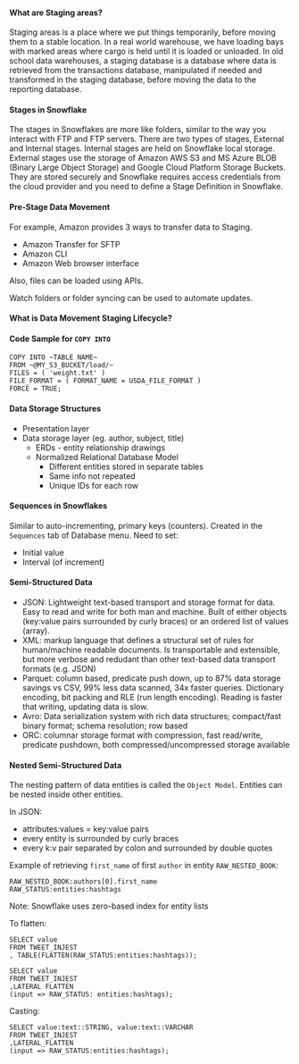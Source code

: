#### What are Staging areas?

Staging areas is a place where we put things temporarily, before moving them to a stable location.  In a real world warehouse, we have loading bays with marked areas where cargo is held until it is loaded or unloaded.  In old school data warehouses, a staging database is a database where data is retrieved from the transactions database, manipulated if needed and transformed in the staging database, before moving the data to the reporting database.

#### Stages in Snowflake

The stages in Snowflakes are more like folders, similar to the way you interact with FTP and FTP servers. There are two types of stages, External and Internal stages.  Internal stages are held on Snowflake local storage.  External stages use the storage of Amazon AWS S3 and MS Azure BLOB (Binary Large Object Storage) and Google Cloud Platform Storage Buckets.  They are stored securely and Snowflake requires access credentials from the cloud provider and you need to define a Stage Definition in Snowflake.

#### Pre-Stage Data Movement

For example, Amazon provides 3 ways to transfer data to Staging.  

- Amazon Transfer for SFTP
- Amazon CLI
- Amazon Web browser interface

Also, files can be loaded using APIs.  

Watch folders or folder syncing can be used to automate updates.

#### What is Data Movement Staging Lifecycle?

#### Code Sample for `COPY INTO`
```
COPY INTO ~TABLE NAME~
FROM ~@MY_S3_BUCKET/load/~
FILES = ( 'weight.txt' )
FILE_FORMAT = ( FORMAT_NAME = USDA_FILE_FORMAT )
FORCE = TRUE;
``` 


#### Data Storage Structures

- Presentation layer
- Data storage layer (eg. author, subject, title)
  - ERDs - entity relationship drawings
  - Normalized Relational Database Model
    - Different entities stored in separate tables
    - Same info not repeated
    - Unique IDs for each row

#### Sequences in Snowflakes 

Similar to auto-incrementing, primary keys (counters).  Created in the `Sequences` tab of Database menu.  Need to set:
- Initial value
- Interval (of increment)

#### Semi-Structured Data 
- JSON: Lightweight text-based transport and storage format for data. Easy to read and write for both man and machine.  Built of either objects (key:value pairs surrounded by curly braces) or an ordered list of values (array).
- XML: markup language that defines a structural set of rules for human/machine readable documents.  Is transportable and extensible, but more verbose and redudant than other text-based data transport formats (e.g. JSON)
- Parquet: column based, predicate push down, up to 87% data storage savings vs CSV, 99% less data scanned, 34x faster queries.  Dictionary encoding, bit packing and RLE (run length encoding).  Reading is faster that writing, updating data is slow.
- Avro: Data serialization system with rich data structures; compact/fast binary format; schema resolution; row based
- ORC: columnar storage format with compression, fast read/write, predicate pushdown, both compressed/uncompressed storage available
  
#### Nested Semi-Structured Data

The nesting pattern of data entities is called the `Object Model`.  Entities can be nested inside other entities.  

In JSON:
- attributes:values = key:value pairs
- every entity is surrounded by curly braces
- every k:v pair separated by colon and surrounded by double quotes

Example of retrieving `first_name` of first `author` in entity `RAW_NESTED_BOOK`:
```
RAW_NESTED_BOOK:authors[0].first_name
RAW_STATUS:entities:hashtags
```

Note: Snowflake uses zero-based index for entity lists

To flatten:
```
SELECT value
FROM TWEET_INJEST
, TABLE(FLATTEN(RAW_STATUS:entities:hashtags));

SELECT value
FROM TWEET_INJEST
,LATERAL FLATTEN
(input => RAW_STATUS: entities:hashtags);
```

Casting:
```
SELECT value:text::STRING, value:text::VARCHAR
FROM TWEET_INJEST
,LATERAL_FLATTEN
(input => RAW_STATUS:entities:hashtags);
```




